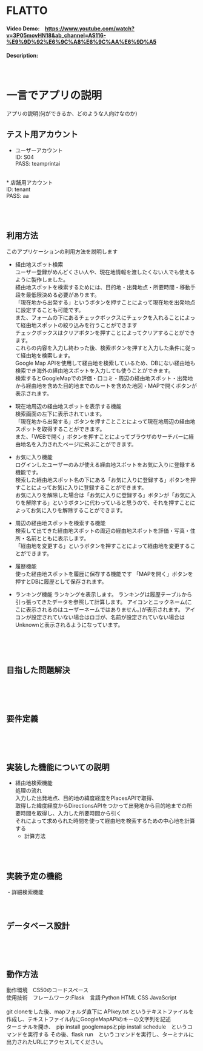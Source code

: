 # FLATTO
#### Video Demo:　https://www.youtube.com/watch?v=3P05movHN18&ab_channel=AS116-%E9%9D%92%E6%9C%A8%E6%9C%AA%E6%9D%A5
#### Description:

<br>


# 一言でアプリの説明
アプリの説明(何ができるか、どのような人向けなのか)

## テスト用アカウント
* ユーザーアカウント<br>
ID: S04<br>
PASS: teamprintai<br>
<br>
* 店舗用アカウント<br>
ID: tenant<br>
PASS: aa<br>
<br><br><br>

## 利用方法
このアプリケーションの利用方法を説明します
* 経由地スポット検索<br>
ユーザー登録がめんどくさい人や、現在地情報を渡したくない人でも使えるように製作しました。<br>
経由地スポットを検索するためには、目的地・出発地点・所要時間・移動手段を最低限決める必要があります。<br>
「現在地から出発する」というボタンを押すことによって現在地を出発地点に設定することも可能です。<br>
また、フォームの下にあるチェックボックスにチェックを入れることによって経由地スポットの絞り込みを行うことができます<br>
チェックボックスはクリアボタンを押すことによってクリアすることができます。<br>
これらの内容を入力し終わった後、検索ボタンを押すと入力した条件に従って経由地を検索します。<br>
Google Map APIを使用して経由地を検索しているため、DBにない経由地も検索でき海外の経由地スポットを入力しても使うことができます。<br>
検索するとGoogleMapでの評価・口コミ・周辺の経由地スポット・出発地から経由地を含めた目的地までのルートを含めた地図・MAPで開くボタンが表示されます。<br>

* 現在地周辺の経由地スポットを表示する機能<br>
検索画面の左下に表示されています。<br>
「現在地から出発する」ボタンを押すことことによって現在地周辺の経由地スポットを取得することができます。<br>
また、「WEBで開く」ボタンを押すことによってブラウザのサーチバーに経由地名を入力されたページに飛ぶことができます。<br>

* お気に入り機能<br>
ログインしたユーザーのみが使える経由地スポットをお気に入りに登録する機能です。<br>
検索した経由地スポット名の下にある「お気に入りに登録する」ボタンを押すことによってお気に入りに登録することができます。<br>
お気に入りを解除した場合は「お気に入りに登録する」ボタンが「お気に入りを解除する」というボタンに代わっていると思うので、それを押すことによってお気に入りを解除することができます。<br>

* 周辺の経由地スポットを検索する機能<br>
検索して出てきた経由地スポットの周辺の経由地スポットを評価・写真・住所・名前とともに表示します。<br>
「経由地を変更する」というボタンを押すことによって経由地を変更することができます。<br>

* 履歴機能<br>
使った経由地スポットを履歴に保存する機能です
「MAPを開く」ボタンを押すとDBに履歴として保存されます。

* ランキング機能
ランキングを表示します。
ランキングは履歴テーブルから引っ張ってきたデータを参照して計算します。
アイコンとニックネーム(ここに表示されるのはユーザーネームではありません。)が表示されます。
アイコンが設定されていない場合はロゴが、名前が設定されていない場合はUnknownと表示されるようになっています。



<br><br><br>

## 目指した問題解決
<br><br><br>

## 要件定義
<br><br><br>

## 実装した機能についての説明
* 経由地検索機能<br>
処理の流れ<br>
入力した出発地点、目的地の緯度経度をPlacesAPIで取得、<br>
取得した緯度経度からDirectionsAPIをつかって出発地から目的地までの所要時間を取得し、入力した所要時間から引く<br>
それによって求められた時間を使って経由地を検索するための中心地を計算する<br>
    * 計算方法<br>
<br><br><br>

## 実装予定の機能

・詳細検索機能
<br><br><br>

## データベース設計

<br><br><br>

## 動作方法
動作環境　CS50のコードスペース<br>
使用技術　フレームワーク:Flask　言語:Python HTML CSS JavaScript<br>
<br>
git cloneをした後、mapフォルダ直下に APIkey.txt というテキストファイルを作成し、テキストファイル内にGoogleMapAPIのキーの文字列を記述<br>
ターミナルを開き、　pip install googlemapsとpip install schedule　というコマンドを実行する
その後、flask run　というコマンドを実行し、ターミナルに出力されたURLにアクセスしてください。
<br><br><br>